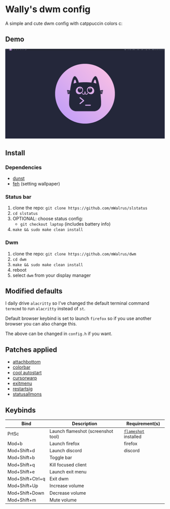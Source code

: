 # Wally's dwm config
A simple and cute dwm config with catppuccin colors c:

## Demo
![demo](./demo/screenshot.png)

## Install

### Dependencies
- [dunst](https://github.com/dunst-project/dunst)
- [feh](https://github.com/derf/feh) (setting wallpaper)

### Status bar
1. clone the repo: `git clone https://github.com/mWalrus/slstatus`
2. `cd slstatus`
3. OPTIONAL: choose status config:
    - `git checkout laptop` (includes battery info)
3. `make && sudo make clean install`

### Dwm
1. clone the repo: `git clone https://github.com/mWalrus/dwm`
2. `cd dwm`
3. `make && sudo make clean install`
4. reboot
5. select `dwm` from your display manager

## Modified defaults
I daily drive `alacritty` so I've changed the default terminal command `termcmd` to
run `alacritty` instead of `st`.

Default browser keybind is set to launch `firefox` so if you use another browser you
can also change this.

The above can be changed in `config.h` if you want.

## Patches applied
- [attachbottom](https://dwm.suckless.org/patches/attachbottom/)
- [colorbar](https://dwm.suckless.org/patches/colorbar/)
- [cool autostart](https://dwm.suckless.org/patches/cool_autostart/)
- [cursorwarp](https://dwm.suckless.org/patches/cursorwarp/)
- [exitmenu](https://dwm.suckless.org/patches/exitmenu/)
- [restartsig](https://dwm.suckless.org/patches/restartsig/)
- [statusallmons](https://dwm.suckless.org/patches/statusallmons/)

## Keybinds
|Bind|Description|Requirement(s)|
|-|-|-|
|PrtSc|Launch flameshot (screenshot tool)|[`flameshot`](https://github.com/flameshot-org/flameshot) installed|
|Mod+b|Launch firefox|firefox|
|Mod+Shift+d|Launch discord|discord|
|Mod+Shift+b|Toggle bar||
|Mod+Shift+q|Kill focused client||
|Mod+Shift+e|Launch exit menu||
|Mod+Shift+Ctrl+q|Exit dwm||
|Mod+Shift+Up|Increase volume||
|Mod+Shift+Down|Decrease volume||
|Mod+Shift+m|Mute volume||
